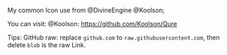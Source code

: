 My common Icon use from @DivineEngine @Koolson;

You can visit:
@Koolson: https://github.com/Koolson/Qure

Tips:
GitHub raw: replace `github.com` to `raw.githubusercontent.com`, then delete `blob` is the raw Link.

